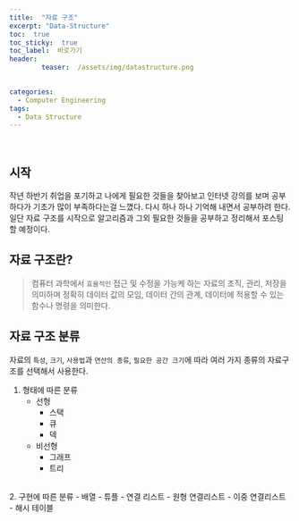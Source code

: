 ```yaml
---
title:  "자료 구조"  
excerpt: "Data-Structure"
toc:  true
toc_sticky:  true
toc_label:  바로가기
header:
        teaser:  /assets/img/datastructure.png

 
categories:
  - Computer Engineering
tags:
  - Data Structure
---
```

<br/>

## 시작
작년 하반기 취업을 포기하고 나에게 필요한 것들을 찾아보고
인터넷 강의를 보며 공부하다가 기초가 많이 부족하다는걸 느꼈다.
다시 하나 하나 기억해 내면서 공부하려 한다.
일단 자료 구조를 시작으로 알고리즘과 그외 필요한 것들을 공부하고 
정리해서 포스팅 할 예정이다.

## 자료 구조란?
> 컴퓨터 과학에서 `효율적인` 접근 및 수정을 가능케 하는 자료의 조직, 관리, 저장을 의미하며 정확히 데이터 값의 모임, 데이터 간의 관계, 데이터에 적용할 수 있는 함수나 명령을 의미한다.
>

## 자료 구조 분류
자료의 `특성`, `크기`, `사용법`과 `연산의 종류`, `필요한 공간 크기`에 따라 여러 가지 종류의 자료구조를 선택해서 사용한다.

1. 형태에 따른 분류
    - 선형
        - 스택
        - 큐
        - 덱
    - 비선형
        - 그래프
        - 트리  
<br/>
2. 구현에 따른 분류
    - 배열
    - 튜플
    - 연결 리스트
        - 원형 연결리스트
        - 이중 연결리스트
    - 해시 테이블